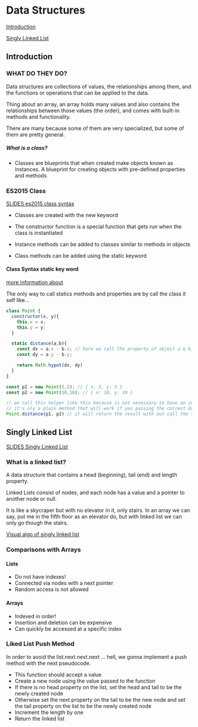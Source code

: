 # Data Structures

[Introduction](#introduction)

[Singly Linked List](#singly-linked-list)

## Introduction

### WHAT DO THEY DO?
Data structures are collections of values, the relationships among them, and the functions or operations that can be applied to the data.

Thing about an array, an array holds many values and also contains the relationships between those values (the order), and comes with built-in methods and functionality.

There are many because some of them are very specialized, but some of them are pretty general.

##### What is a class?

- Classes are blueprints that when created make objects known as instances. A blueprint for creating objects with pre-defined properties and methods
### ES2015 Class

[SLIDES es2015 class syntax](https://cs.slides.com/colt_steele/es2015-class-syntax)

- Classes are created with the new keyword

- The constructor function is a special function that gets run when the class is instantiated

- Instance methods can be added to classes similar to methods in objects

- Class methods can be added using the static keyword

#### Class Syntax static key word

[more information about](https://developer.mozilla.org/en-US/docs/Web/JavaScript/Reference/Classes/static)

The only way to call statics methods and properties are by call the class it self like...

``` js
class Point {
  constructor(x, y){
    this.x = x;
    this.y = y;
  }

  static distance(a,b){
    const dx = a.x - b.x; // here we call the property of object a & b, No matter what values was passed
    const dy = a.y - b.y;

    return Math.hypot(dx, dy)
  }
}

const p1 = new Point(5,5); // { x: 5, y: 5 }
const p2 = new Point(10,10); // { x: 10, y: 10 }

// we call this helper like this because is not necessary to have an instantiation,
// it's oly a plain method that will work if you passing the correct data.
Point.distance(p1, p2) // it will return the result with out call the this key word
```
## Singly Linked List

[SLIDES Singly Linked List](https://cs.slides.com/colt_steele/singly-linked-lists)

### What is a linked list?

A data structure that contains a head (beginning), tail (end) and length property.

Linked Lists consist of nodes, and each node has a value and a pointer to another node or null.

It is like a skycraper but with no elevator in it, only stairs. In an array we can say, put me in the fifth floor as an elevator do, but with linked list we can only go though the stairs.

[Visual algo of singly linked list](https://visualgo.net/en/list?slide=1)

### Comparisons with Arrays

#### Lists

- Do not have indexes!
- Connected via nodes with a next pointer
- Random access is not allowed

#### Arrays

- Indexed in order!
- Insertion and deletion can be expensive
- Can quickly be accessed at a specific index

### Liked List Push Method

In order to avoid the list.next.next.next ... hell, we gonna implement a push method with the next pseudocode.

- This function should accept a value
- Create a new node using the value passed to the function
- If there is no head property on the list, set the head and tail to be the newly created node
- Otherwise set the next property on the tail to be the new node and set the tail property on the list to be the newly created node
- Increment the length by one
- Return the linked list